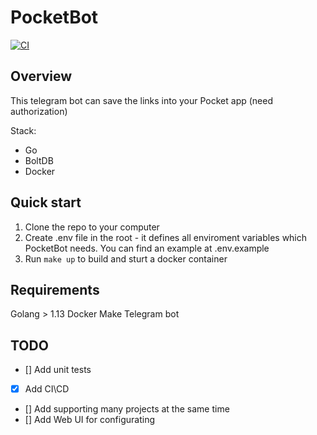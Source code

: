 # PocketBot

[![CI](https://github.com/tabularasa31/PocketBot/actions/workflows/main.yml/badge.svg)](https://github.com/tabularasa31/PocketBot/actions/workflows/main.yml)


## Overview

This telegram bot can save the links into your Pocket app (need authorization)

Stack:
- Go
- BoltDB
- Docker

## Quick start

1. Clone the repo to your computer
2. Create .env file in the root - it defines all enviroment variables which PocketBot needs. You can find an example at .env.example
3. Run `make up` to build and sturt a docker container


## Requirements

Golang > 1.13
Docker
Make
Telegram bot

## TODO
- [] Add unit tests
- [X] Add CI\CD
- [] Add supporting many projects at the same time
- [] Add Web UI for configurating
